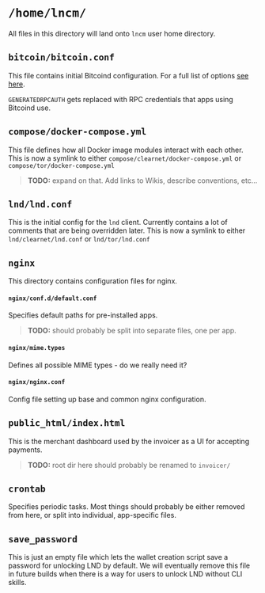 # `/home/lncm/`

All files in this directory will land onto `lncm` user home directory.

## `bitcoin/bitcoin.conf` 

This file contains initial Bitcoind configuration. For a full list of options [see here].

`GENERATEDRPCAUTH` gets replaced with RPC credentials that apps using Bitcoind use.

[see here]: https://en.bitcoin.it/wiki/Running_Bitcoin


## `compose/docker-compose.yml`

This file defines how all Docker image modules interact with each other. This is now a symlink to either ```compose/clearnet/docker-compose.yml``` or ```compose/tor/docker-compose.yml```

> **TODO:** expand on that. Add links to Wikis, describe conventions, etc…


## `lnd/lnd.conf`

This is the initial config for the `lnd` client. Currently contains a lot of comments that are being overridden later. This is now a symlink to either ```lnd/clearnet/lnd.conf``` or ```lnd/tor/lnd.conf```


## `nginx`

This directory contains configuration files for nginx.

#### `nginx/conf.d/default.conf`

Specifies default paths for pre-installed apps.

> **TODO:** should probably be split into separate files, one per app.

#### `nginx/mime.types`

Defines all possible MIME types - do we really need it?

#### `nginx/nginx.conf`

Config file setting up base and common nginx configuration. 


## `public_html/index.html`

This is the merchant dashboard used by the invoicer as a UI for accepting payments.

> **TODO:** root dir here should probably be renamed to `invoicer/`


## `crontab`

Specifies periodic tasks. Most things should probably be either removed from here, or split into individual, app-specific files.

## `save_password` 

This is just an empty file which lets the wallet creation script save a password for unlocking LND by default. We will eventually remove this file in future builds when there is a way for users to unlock LND without CLI skills.
